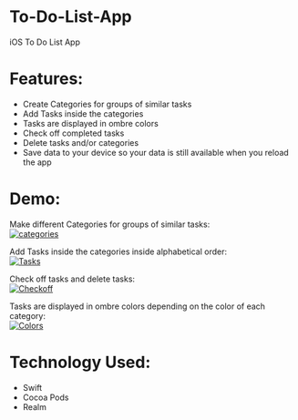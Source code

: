 # To-Do-List-App
iOS To Do List App

# Features:
- Create Categories for groups of similar tasks
- Add Tasks inside the categories
- Tasks are displayed in ombre colors
- Check off completed tasks
- Delete tasks and/or categories 
- Save data to your device so your data is still available when you reload the app

# Demo:

Make different Categories for groups of similar tasks: <br/>
<a href="https://media.giphy.com/media/RGvkFBpxseLNYpGBmn/giphy.gif"><img src="https://media.giphy.com/media/RGvkFBpxseLNYpGBmn/giphy.gif" title="categories"/></a>

Add Tasks inside the categories inside alphabetical order: <br/>
<a href="https://media.giphy.com/media/cPkSJ7mV9mBDopI7xE/giphy.gif"><img src="https://media.giphy.com/media/cPkSJ7mV9mBDopI7xE/giphy.gif" title="Tasks"/></a>

Check off tasks and delete tasks: <br/>
<a href="https://media.giphy.com/media/XcG82S6sUgs5zq1pth/giphy.gif"><img src="https://media.giphy.com/media/XcG82S6sUgs5zq1pth/giphy.gif" title="Checkoff"/></a>

Tasks are displayed in ombre colors depending on the color of each category: <br/>
<a href="https://media.giphy.com/media/hrGHEp1r1RRgreyHcM/giphy.gif"><img src="https://media.giphy.com/media/hrGHEp1r1RRgreyHcM/giphy.gif" title="Colors"/></a>

# Technology Used:
- Swift
- Cocoa Pods
- Realm
